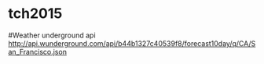 # tch2015

#Weather underground api
http://api.wunderground.com/api/b44b1327c40539f8/forecast10day/q/CA/San_Francisco.json
